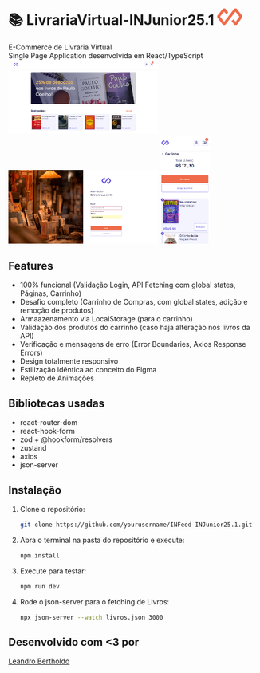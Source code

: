 # :books: LivrariaVirtual-INJunior25.1 <img src="src/assets/images/Logo-large-hovered.png" alt="Logo" style="width: 50px;"/>
E-Commerce de Livraria Virtual  
Single Page Application desenvolvida em React/TypeScript  
<img src="public/preview1.png" alt="Logo" style="width: 300px;"/>   <img src="public/preview2.png" alt="Logo" style="width: 300px;"/>    <img src="public/preview3.png" alt="Logo" style="width: 100px;"/>

## Features
- 100% funcional (Validação Login, API Fetching com global states, Páginas, Carrinho)
- Desafio completo (Carrinho de Compras, com global states, adição e remoção de produtos)
- Armaazenamento via LocalStorage (para o carrinho)
- Validação dos produtos do carrinho (caso haja alteração nos livros da API)
- Verificação e mensagens de erro (Error Boundaries, Axios Response Errors)
- Design totalmente responsivo 
- Estilização idêntica ao conceito do Figma
- Repleto de Animações 

## Bibliotecas usadas
- react-router-dom
- react-hook-form
- zod + @hookform/resolvers
- zustand
- axios
- json-server


## Instalação
1. Clone o repositório:
   ```sh
   git clone https://github.com/yourusername/INFeed-INJunior25.1.git
2. Abra o terminal na pasta do repositório e execute:
   ```sh
   npm install
3. Execute para testar:
   ```sh
   npm run dev
4. Rode o json-server para o fetching de Livros:
   ```sh
   npx json-server --watch livros.json 3000

## Desenvolvido com <3 por
[Leandro Bertholdo](https://github.com/berthrage) 
   
